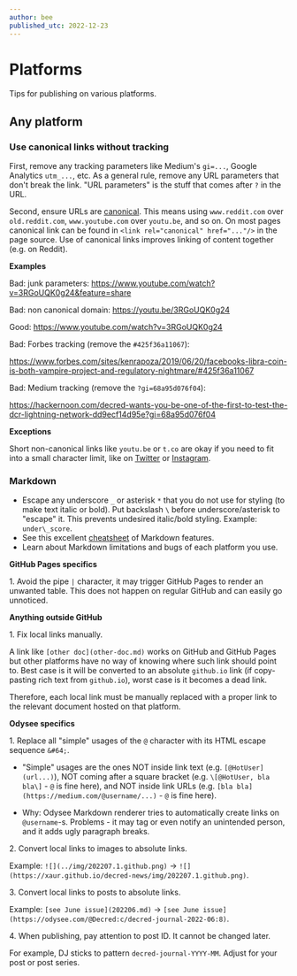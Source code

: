 ```yaml
---
author: bee
published_utc: 2022-12-23
---
```


# Platforms

Tips for publishing on various platforms.


## Any platform


### Use canonical links without tracking

First, remove any tracking parameters like Medium's `gi=...`, Google Analytics `utm_...`, etc. As a general rule, remove any URL parameters that don't break the link. "URL parameters" is the stuff that comes after `?` in the URL.

Second, ensure URLs are [canonical](https://en.wikipedia.org/wiki/Canonical_link_element). This means using `www.reddit.com` over `old.reddit.com`, `www.youtube.com` over `youtu.be`, and so on. On most pages canonical link can be found in `<link rel="canonical" href="..."/>` in the page source. Use of canonical links improves linking of content together (e.g. on Reddit).

**Examples**

Bad: junk parameters: https://www.youtube.com/watch?v=3RGoUQK0g24&feature=share

Bad: non canonical domain: https://youtu.be/3RGoUQK0g24

Good: https://www.youtube.com/watch?v=3RGoUQK0g24

Bad: Forbes tracking (remove the `#425f36a11067`):

https://www.forbes.com/sites/kenrapoza/2019/06/20/facebooks-libra-coin-is-both-vampire-project-and-regulatory-nightmare/#425f36a11067

Bad: Medium tracking (remove the `?gi=68a95d076f04`):

https://hackernoon.com/decred-wants-you-be-one-of-the-first-to-test-the-dcr-lightning-network-dd9ecf14d95e?gi=68a95d076f04

**Exceptions**

Short non-canonical links like `youtu.be` or `t.co` are okay if you need to fit into a small character limit, like on [Twitter](twitter.md) or [Instagram](instagram.md).


### Markdown

- Escape any underscore `_` or asterisk `*` that you do not use for styling (to make text italic or bold). Put backslash `\` before underscore/asterisk to "escape" it. This prevents undesired italic/bold styling. Example: `under\_score`.
- See this excellent [cheatsheet](https://github.com/adam-p/markdown-here/wiki/Markdown-Cheatsheet) of Markdown features.
- Learn about Markdown limitations and bugs of each platform you use.

**GitHub Pages specifics**

1\. Avoid the pipe `|` character, it may trigger GitHub Pages to render an unwanted table. This does not happen on regular GitHub and can easily go unnoticed.

**Anything outside GitHub**

1\. Fix local links manually.

A link like `[other doc](other-doc.md)` works on GitHub and GitHub Pages but other platforms have no way of knowing where such link should point to. Best case is it will be converted to an absolute `github.io` link (if copy-pasting rich text from `github.io`), worst case is it becomes a dead link.

Therefore, each local link must be manually replaced with a proper link to the relevant document hosted on that platform.

**Odysee specifics**

1\. Replace all "simple" usages of the `@` character with its HTML escape sequence `&#64;`.

  - "Simple" usages are the ones NOT inside link text (e.g. `[@HotUser](url...)`), NOT coming after a square bracket (e.g. `\[@HotUser, bla bla\]` - `@` is fine here), and NOT inside link URLs (e.g. `[bla bla](https://medium.com/@username/...)` - `@` is fine here).

  - Why: Odysee Markdown renderer tries to automatically create links on `@username`-s. Problems - it may tag or even notify an unintended person, and it adds ugly paragraph breaks.

2\. Convert local links to images to absolute links.

Example: `![](../img/202207.1.github.png)` -> `![](https://xaur.github.io/decred-news/img/202207.1.github.png)`.

3\. Convert local links to posts to absolute links.

Example: `[see June issue](202206.md)` -> `[see June issue](https://odysee.com/@Decred:c/decred-journal-2022-06:8)`.

4\. When publishing, pay attention to post ID. It cannot be changed later.

For example, DJ sticks to pattern `decred-journal-YYYY-MM`. Adjust for your post or post series.
